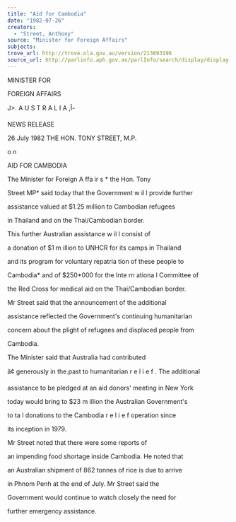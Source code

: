 ```yaml
---
title: "Aid for Cambodia"
date: "1982-07-26"
creators:
  - "Street, Anthony"
source: "Minister for Foreign Affairs"
subjects:
trove_url: http://trove.nla.gov.au/version/213893196
source_url: http://parlinfo.aph.gov.au/parlInfo/search/display/display.w3p;query=Id%3A%22media/pressrel/HPR10029470%22
---
```


 MINISTER FOR 

 FOREIGN AFFAIRS

 J>. A U S T R A L I A  ,Î-

 NEWS RELEASE

 26 July 1982 THE HON. TONY STREET, M.P.

 o n

 AID FOR CAMBODIA

 The Minister for Foreign A ffa ir s *  the Hon. Tony  

 Street MP* said today that the Government w il l  provide further  

 assistance valued at $1.25 million to Cambodian refugees  

 in Thailand and on the Thai/Cambodian border.

 This further Australian assistance w il l  consist of  

 a donation of $1 m illion to UNHCR for its  camps in Thailand  

 and its program for voluntary repatria tion of these people to  

 Cambodia* and of $250*000 for the Inte rn ationa l Committee of  

 the Red Cross for medical aid on the Thai/Cambodian border.

 Mr Street said that the announcement of the additional  

 assistance reflected the Government's continuing humanitarian  

 concern about the plight of refugees and displaced people from  

 Cambodia.

 The Minister said that Australia had contributed  

 â¢ generously in the.past to humanitarian r e l i e f .  The additional  

 assistance to be pledged at an aid donors' meeting in New York  

 today would bring to $23 m illion the Australian Government's  

 to ta l donations to the Cambodia r e l i e f  operation since  

 its  inception in 1979.

 Mr Street noted that there were some reports of  

 an impending food shortage inside Cambodia. He noted that  

 an Australian shipment of 862 tonnes of rice is due to arrive  

 in Phnom Penh at the end of July. Mr Street said the  

 Government would continue to watch closely the need for  

 further emergency assistance.

